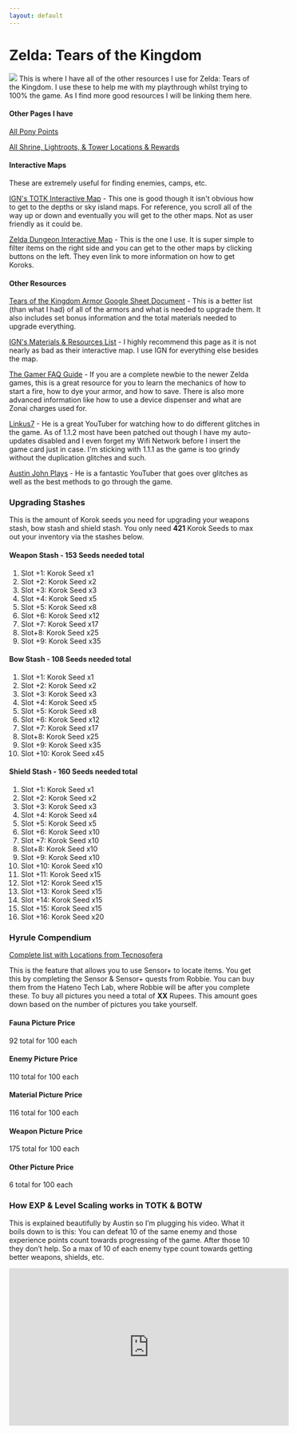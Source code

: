 ```yaml
---
layout: default
---
```

# Zelda: Tears of the Kingdom
<img src="https://www.zeldadungeon.net/wp-content/uploads/2023/05/Tears-of-the-Kingdom-Official-Art.jpg">
This is where I have all of the other resources I use for Zelda: Tears of the Kingdom. I use these to help me with my playthrough whilst trying to 100% the game. As I find more good resources I will be linking them here.

#### Other Pages I have
[All Pony Points](../../botw-totk/totk/allponypoints.html)

[All Shrine, Lightroots, & Tower Locations & Rewards](../../botw-totk/totk/allshrinelighttower.html)
<h4>Interactive Maps</h4>
These are extremely useful for finding enemies, camps, etc.

<a href="https://www.ign.com/maps/the-legend-of-zelda-tears-of-the-kingdom/hyrule">IGN's TOTK Interactive Map</a> - This one is good though it isn't obvious how to get to the depths or sky island maps. For reference, you scroll all of the way up or down and eventually you will get to the other maps. Not as user friendly as it could be.

<a href="https://www.zeldadungeon.net/tears-of-the-kingdom-interactive-map">Zelda Dungeon Interactive Map</a> - This is the one I use. It is super simple to filter items on the right side and you can get to the other maps by clicking buttons on the left. They even link to more information on how to get Koroks.
<h4>Other Resources</h4>
<a href="https://docs.google.com/spreadsheets/d/1an06KpSDgW0MLfFs346EOXXBhElYuzTvPhdxXp6T8Hs/edit#gid=750468372" target="_blank">Tears of the Kingdom Armor Google Sheet Document</a> - This is a better list (than what I had) of all of the armors and what is needed to upgrade them. It also includes set bonus information and the total materials needed to upgrade everything.

<a href="https://www.ign.com/wikis/the-legend-of-zelda-tears-of-the-kingdom/Materials_and_Resources_List">IGN's Materials &amp; Resources List</a> - I highly recommend this page as it is not nearly as bad as their interactive map. I use IGN for everything else besides the map.

<a href="https://www.thegamer.com/legend-of-zelda-tears-of-the-kingdom-totk-faq-information-guide/">The Gamer FAQ Guide</a> - If you are a complete newbie to the newer Zelda games, this is a great resource for you to learn the mechanics of how to start a fire, how to dye your armor, and how to save. There is also more advanced information like how to use a device dispenser and what are Zonai charges used for.

<a href="https://www.youtube.com/@Linkus7">Linkus7</a> - He is a great YouTuber for watching how to do different glitches in the game. As of 1.1.2 most have been patched out though I have my auto-updates disabled and I even forget my Wifi Network before I insert the game card just in case. I'm sticking with 1.1.1 as the game is too grindy without the duplication glitches and such.

<a href="https://www.youtube.com/@AustinJohnPlays">Austin John Plays</a> - He is a fantastic YouTuber that goes over glitches as well as the best methods to go through the game.

### Upgrading Stashes
This is the amount of Korok seeds you need for upgrading your weapons stash, bow stash and shield stash. You only need **421** Korok Seeds to max out your inventory via the stashes below.
#### Weapon Stash - 153 Seeds needed total
1. Slot +1: Korok Seed x1
2. Slot +2: Korok Seed x2
3. Slot +3: Korok Seed x3
4. Slot +4: Korok Seed x5
5. Slot +5: Korok Seed x8
6. Slot +6: Korok Seed x12
7. Slot +7: Korok Seed x17
8. Slot+8: Korok Seed x25
9. Slot +9: Korok Seed x35
#### Bow Stash - 108 Seeds needed total
1. Slot +1: Korok Seed x1
2. Slot +2: Korok Seed x2
3. Slot +3: Korok Seed x3
4. Slot +4: Korok Seed x5
5. Slot +5: Korok Seed x8
6. Slot +6: Korok Seed x12
7. Slot +7: Korok Seed x17
8. Slot+8: Korok Seed x25
9. Slot +9: Korok Seed x35
10. Slot +10: Korok Seed x45
#### Shield Stash - 160 Seeds needed total
1. Slot +1: Korok Seed x1
2. Slot +2: Korok Seed x2
3. Slot +3: Korok Seed x3
4. Slot +4: Korok Seed x4
5. Slot +5: Korok Seed x5
6. Slot +6: Korok Seed x10
7. Slot +7: Korok Seed x10
8. Slot+8: Korok Seed x10
9. Slot +9: Korok Seed x10
10. Slot +10: Korok Seed x10
11. Slot +11: Korok Seed x15
12. Slot +12: Korok Seed x15
13. Slot +13: Korok Seed x15
14. Slot +14: Korok Seed x15
15. Slot +15: Korok Seed x15
16. Slot +16: Korok Seed x20
### Hyrule Compendium
<a href="https://www.latecnosfera.com/2023/05/zelda-totk-complete-hyrule-compendium.html" target="_blank">Complete list with Locations from Tecnosofera</a>

This is the feature that allows you to use Sensor+ to locate items. You get this by completing the Sensor & Sensor+ quests from Robbie. You can buy them from the Hateno Tech Lab, where Robbie will be after you complete these.
To buy all pictures you need a total of **XX** Rupees. This amount goes down based on the number of pictures you take yourself.
#### Fauna Picture Price
92 total for 100 each
#### Enemy Picture Price
110 total for 100 each
#### Material Picture Price
116 total for 100 each
#### Weapon Picture Price
175 total for 100 each
#### Other Picture Price
6 total for 100 each

### How EXP & Level Scaling works in TOTK & BOTW
This is explained beautifully by Austin so I’m plugging his video. What it boils down to is this:
You can defeat 10 of the same enemy and those experience points count towards progressing of the game. After those 10 they don’t help. So a max of 10 of each enemy type count towards getting better weapons, shields, etc.
<iframe width="560" height="315" src="https://www.youtube.com/embed/jQrsv__ObC4" title="YouTube video player" frameborder="0" allow="accelerometer; autoplay; clipboard-write; encrypted-media; gyroscope; picture-in-picture; web-share" allowfullscreen></iframe>
